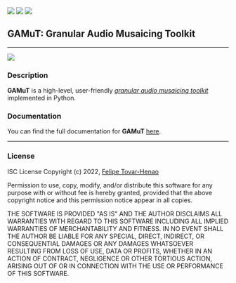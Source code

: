 <img src="https://img.shields.io/pypi/v/gamut">
<img src="https://img.shields.io/pypi/dm/gamut">
<img src="https://img.shields.io/github/actions/workflow/status/felipetovarhenao/gamut/documentation.yaml?label=docs%20build">

## **GAMuT: Granular Audio Musaicing Toolkit**

---
<img src="https://felipetovarhenao.github.io/gamut/_images/gamut-logo.png" maxheight="500" width="auto">

### **Description**

**GAMuT** is a high-level, user-friendly [_granular audio musaicing toolkit_](https://www.francoispachet.fr/musaicing/) implemented in Python.

### **Documentation**  

You can find the full documentation for **GAMuT** [here](https://felipetovarhenao.github.io/gamut).

---

### **License**

ISC License
Copyright (c) 2022, [Felipe Tovar-Henao](https://www.felipe-tovar-henao.com/)

Permission to use, copy, modify, and/or distribute this software for any purpose with or without fee is hereby granted, provided that the above copyright notice and this permission notice appear in all copies.

THE SOFTWARE IS PROVIDED "AS IS" AND THE AUTHOR DISCLAIMS ALL WARRANTIES WITH REGARD TO THIS SOFTWARE INCLUDING ALL IMPLIED WARRANTIES OF MERCHANTABILITY AND FITNESS. IN NO EVENT SHALL THE AUTHOR BE LIABLE FOR ANY SPECIAL, DIRECT, INDIRECT, OR CONSEQUENTIAL DAMAGES OR ANY DAMAGES WHATSOEVER RESULTING FROM LOSS OF USE, DATA OR PROFITS, WHETHER IN AN ACTION OF CONTRACT, NEGLIGENCE OR OTHER TORTIOUS ACTION, ARISING OUT OF OR IN CONNECTION WITH THE USE OR PERFORMANCE OF THIS SOFTWARE.